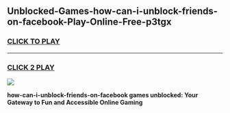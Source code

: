 
## Unblocked-Games-how-can-i-unblock-friends-on-facebook-Play-Online-Free-p3tgx
<h3>
<a href="https://premium76.site?title=how-can-i-unblock-friends-on-facebook&ref=26A">CLICK TO PLAY</a></h3>
<hr>

<h3>
<a href="https://premium76.site?title=how-can-i-unblock-friends-on-facebook&ref=26A">CLICK 2 PLAY</a>
  
</h3>

<a href="https://premium76.site?title=how-can-i-unblock-friends-on-facebook&ref=26A"><img src="https://clearcache.store/games.png"></a>


**how-can-i-unblock-friends-on-facebook games unblocked: Your Gateway to Fun and Accessible Online Gaming**
